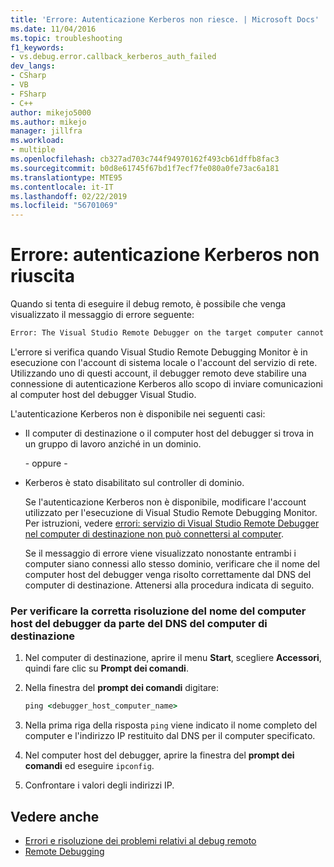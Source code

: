 ```yaml
---
title: 'Errore: Autenticazione Kerberos non riesce. | Microsoft Docs'
ms.date: 11/04/2016
ms.topic: troubleshooting
f1_keywords:
- vs.debug.error.callback_kerberos_auth_failed
dev_langs:
- CSharp
- VB
- FSharp
- C++
author: mikejo5000
ms.author: mikejo
manager: jillfra
ms.workload:
- multiple
ms.openlocfilehash: cb327ad703c744f94970162f493cb61dffb8fac3
ms.sourcegitcommit: b0d8e61745f67bd1f7ecf7fe080a0fe73ac6a181
ms.translationtype: MTE95
ms.contentlocale: it-IT
ms.lasthandoff: 02/22/2019
ms.locfileid: "56701069"
---
```

# <a name="error-kerberos-authentication-failed"></a>Errore: autenticazione Kerberos non riuscita
Quando si tenta di eseguire il debug remoto, è possibile che venga visualizzato il messaggio di errore seguente:

```cmd
Error: The Visual Studio Remote Debugger on the target computer cannot connect back to this computer. Kerberos authentication failed.
```

 L'errore si verifica quando Visual Studio Remote Debugging Monitor è in esecuzione con l'account di sistema locale o l'account del servizio di rete. Utilizzando uno di questi account, il debugger remoto deve stabilire una connessione di autenticazione Kerberos allo scopo di inviare comunicazioni al computer host del debugger Visual Studio.

 L'autenticazione Kerberos non è disponibile nei seguenti casi:

- Il computer di destinazione o il computer host del debugger si trova in un gruppo di lavoro anziché in un dominio.

   \- oppure -

- Kerberos è stato disabilitato sul controller di dominio.

  Se l'autenticazione Kerberos non è disponibile, modificare l'account utilizzato per l'esecuzione di Visual Studio Remote Debugging Monitor. Per istruzioni, vedere [errori: servizio di Visual Studio Remote Debugger nel computer di destinazione non può connettersi al computer](../debugger/error-the-visual-studio-remote-debugger-service-on-the-target-computer-cannot-connect-back-to-this-computer.md).

  Se il messaggio di errore viene visualizzato nonostante entrambi i computer siano connessi allo stesso dominio, verificare che il nome del computer host del debugger venga risolto correttamente dal DNS del computer di destinazione. Attenersi alla procedura indicata di seguito.

### <a name="to-verify-that-dns-on-the-target-computer-is-correctly-resolving-the-debugger-host-computer-name"></a>Per verificare la corretta risoluzione del nome del computer host del debugger da parte del DNS del computer di destinazione

1.  Nel computer di destinazione, aprire il menu **Start**, scegliere **Accessori**, quindi fare clic su **Prompt dei comandi**.

2.  Nella finestra del **prompt dei comandi** digitare:

    ```cmd
    ping <debugger_host_computer_name>
    ```

3.  Nella prima riga della risposta `ping` viene indicato il nome completo del computer e l'indirizzo IP restituito dal DNS per il computer specificato.

4.  Nel computer host del debugger, aprire la finestra del **prompt dei comandi** ed eseguire `ipconfig`.

5.  Confrontare i valori degli indirizzi IP.

## <a name="see-also"></a>Vedere anche
- [Errori e risoluzione dei problemi relativi al debug remoto](../debugger/remote-debugging-errors-and-troubleshooting.md)
- [Remote Debugging](../debugger/remote-debugging.md)
